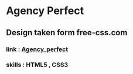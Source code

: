 # Agency Perfect

## Design taken form free-css.com

### link : [Agency_perfect](https://hakikiahmeddjeber.github.io/Agency-Perfect/)

### skills : HTML5 , CSS3
